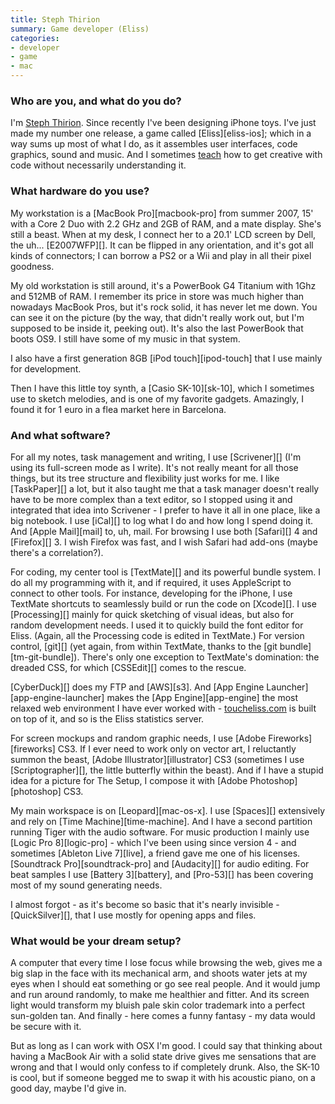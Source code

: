 ```yaml
---
title: Steph Thirion
summary: Game developer (Eliss)
categories:
- developer
- game
- mac
---
```


### Who are you, and what do you do?

I'm [Steph Thirion](http://trsp.net "Steph's website."). Since recently I've been designing iPhone toys. I've just made my number one release, a game called [Eliss][eliss-ios]; which in a way sums up most of what I do, as it assembles user interfaces, code graphics, sound and music. And I sometimes [teach](http://www.trsp.net/teaching/gamemod/) how to get creative with code without necessarily understanding it.

### What hardware do you use?

My workstation is a [MacBook Pro][macbook-pro] from summer 2007, 15' with a Core 2 Duo with 2.2 GHz and 2GB of RAM, and a mate display. She's still a beast. When at my desk, I connect her to a 20.1' LCD screen by Dell, the uh... [E2007WFP][]. It can be flipped in any orientation, and it's got all kinds of connectors; I can borrow a PS2 or a Wii and play in all their pixel goodness.

My old workstation is still around, it's a PowerBook G4 Titanium with 1Ghz and 512MB of RAM. I remember its price in store was much higher than nowadays MacBook Pros, but it's rock solid, it has never let me down. You can see it on the picture (by the way, that didn't really work out, but I'm supposed to be inside it, peeking out). It's also the last PowerBook that boots OS9. I still have some of my music in that system.

I also have a first generation 8GB [iPod touch][ipod-touch] that I use mainly for development.

Then I have this little toy synth, a [Casio SK-10][sk-10], which I sometimes use to sketch melodies, and is one of my favorite gadgets. Amazingly, I found it for 1 euro in a flea market here in Barcelona.

### And what software?

For all my notes, task management and writing, I use [Scrivener][] (I'm using its full-screen mode as I write). It's not really meant for all those things, but its tree structure and flexibility just works for me. I like [TaskPaper][] a lot, but it also taught me that a task manager doesn't really have to be more complex than a text editor, so I stopped using it and integrated that idea into Scrivener - I prefer to have it all in one place, like a big notebook. I use [iCal][] to log what I do and how long I spend doing it. And [Apple Mail][mail] to, uh, mail. For browsing I use both [Safari][] 4 and [Firefox][] 3. I wish Firefox was fast, and I wish Safari had add-ons (maybe there's a correlation?).

For coding, my center tool is [TextMate][] and its powerful bundle system. I do all my programming with it, and if required, it uses AppleScript to connect to other tools. For instance, developing for the iPhone, I use TextMate shortcuts to seamlessly build or run the code on [Xcode][]. I use [Processing][] mainly for quick sketching of visual ideas, but also for random development needs. I used it to quickly build the font editor for Eliss. (Again, all the Processing code is edited in TextMate.) For version control, [git][] (yet again, from within TextMate, thanks to the [git bundle][tm-git-bundle]). There's only one exception to TextMate's domination: the dreaded CSS, for which [CSSEdit][] comes to the rescue.

[CyberDuck][] does my FTP and [AWS][s3]. And [App Engine Launcher][app-engine-launcher] makes the [App Engine][app-engine] the most relaxed web environment I have ever worked with - [toucheliss.com](http://www.toucheliss.com "The website for Eliss.") is built on top of it, and so is the Eliss statistics server.

For screen mockups and random graphic needs, I use [Adobe Fireworks][fireworks] CS3. If I ever need to work only on vector art, I reluctantly summon the beast, [Adobe Illustrator][illustrator] CS3 (sometimes I use [Scriptographer][], the little butterfly within the beast). And if I have a stupid idea for a picture for The Setup, I compose it with [Adobe Photoshop][photoshop] CS3.

My main workspace is on [Leopard][mac-os-x]. I use [Spaces][] extensively and rely on [Time Machine][time-machine]. And I have a second partition running Tiger with the audio software. For music production I mainly use [Logic Pro 8][logic-pro] - which I've been using since version 4 - and sometimes [Ableton Live 7][live], a friend gave me one of his licenses. [Soundtrack Pro][soundtrack-pro] and [Audacity][] for audio editing. For beat samples I use [Battery 3][battery], and [Pro-53][] has been covering most of my sound generating needs.

I almost forgot - as it's become so basic that it's nearly invisible - [QuickSilver][], that I use mostly for opening apps and files.

### What would be your dream setup?

A computer that every time I lose focus while browsing the web, gives me a big slap in the face with its mechanical arm, and shoots water jets at my eyes when I should eat something or go see real people. And it would jump and run around randomly, to make me healthier and fitter. And its screen light would transform my bluish pale skin color trademark into a perfect sun-golden tan. And finally - here comes a funny fantasy - my data would be secure with it.

But as long as I can work with OSX I'm good. I could say that thinking about having a MacBook Air with a solid state drive gives me sensations that are wrong and that I would only confess to if completely drunk. Also, the SK-10 is cool, but if someone begged me to swap it with his acoustic piano, on a good day, maybe I'd give in.